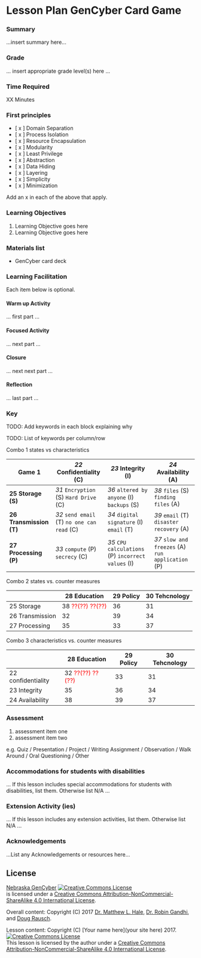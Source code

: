 # Lesson Plan GenCyber Card Game

### Summary
...insert summary here...

### Grade
... insert appropriate grade level(s) here ...

### Time Required
XX Minutes

### First principles
- [ x ] Domain Separation
- [ x ] Process Isolation
- [ x ] Resource Encapsulation
- [ x ] Modularity
- [ x ] Least Privilege
- [ x ] Abstraction
- [ x ] Data Hiding
- [ x ] Layering
- [ x ] Simplicity
- [ x ] Minimization

Add an x in each of the above that apply.

### Learning Objectives

1. Learning Objective goes here
1. Learning Objective goes here

### Materials list

* GenCyber card deck

### Learning Facilitation

Each item below is optional.

#### Warm up Activity
... first part ...

#### Focused Activity
... next part ...

#### Closure
... next next part ...

#### Reflection
... last part ...

### Key
TODO:  Add keywords in each block explaining why

TODO: List of keywords per column/row

Combo 1     states vs characteristics

| **Game 1**              | *22* Confidentiality (C)                     | *23* Integrity (I)                                 | *24* Availability (A)                             |
|-------------------------|----------------------------------------------|----------------------------------------------------|---------------------------------------------------|
| **25 Storage (S)**      | *31* `Encryption` (S) `Hard Drive` (C)       | *36* `altered by anyone` (I) `backups` (S)         | *38* `files` (S) `finding files` (A)              |
| **26 Transmission (T)** | *32*  `send email` (T) `no one can read` (C) | *34* `digital signature` (I) `email` (T)           | *39* `email` (T) `disaster recovery` (A)          |
| **27 Processing (P)**   | *33* `compute` (P) `secrecy` (C)             | *35* `CPU calculations` (P) `incorrect values` (I) | *37* `slow and freezes` (A) `run application` (P) |


Combo 2   states vs. counter measures

|                 | 28 Education                                                       | 29 Policy | 30 Tehcnology |
|-----------------|--------------------------------------------------------------------|-----------|---------------|
| 25 Storage      | 38 <font color="red">??(??)</font> <font color="red">??(??)</font> |     36    |       31      |
| 26 Transmission |                                 32                                 |     39    |       34      |
| 27 Processing   |                                 35                                 |     33    |       37      |

Combo 3    characteristics vs. counter measures 

|                    | 28 Education                                                       | 29 Policy | 30 Tehcnology |
|--------------------|--------------------------------------------------------------------|-----------|---------------|
| 22 confidentiality | 32 <font color="red">??(??)</font> <font color="red">??(??)</font> |     33    |       31      |
| 23 Integrity       |                                 35                                 |     36    |       34      |
| 24 Availability    |                                 38                                 |     39    |       37      |


### Assessment

1. assessment item one
1. assessment item two

e.g. Quiz / Presentation / Project / Writing Assignment / Observation / Walk Around / Oral Questioning / Other

### Accommodations for students with disabilities

... If this lesson includes special accommodations for students with disabilities, list them. Otherwise list N/A  ...

### Extension Activity (ies)

... If this lesson includes any extension activities, list them. Otherwise list N/A  ...

### Acknowledgements
...List any Acknowledgements or resources here...

## License
[Nebraska GenCyber](https://github.com/MLHale/nebraska-gencyber) <a rel="license" href="http://creativecommons.org/licenses/by-nc-sa/4.0/"><img alt="Creative Commons License" style="border-width:0" src="https://i.creativecommons.org/l/by-nc-sa/4.0/88x31.png" /></a><br /> is licensed under a <a rel="license" href="http://creativecommons.org/licenses/by-nc-sa/4.0/">Creative Commons Attribution-NonCommercial-ShareAlike 4.0 International License</a>.

Overall content: Copyright (C) 2017  [Dr. Matthew L. Hale](http://faculty.ist.unomaha.edu/mhale/), [Dr. Robin Gandhi](http://faculty.ist.unomaha.edu/rgandhi/), and [Doug Rausch](http://www.bellevue.edu/about/leadership/faculty/rausch-douglas).

Lesson content: Copyright (C) [Your name here](your site here) 2017.  
<a rel="license" href="http://creativecommons.org/licenses/by-nc-sa/4.0/"><img alt="Creative Commons License" style="border-width:0" src="https://i.creativecommons.org/l/by-nc-sa/4.0/88x31.png" /></a><br /><span xmlns:dct="http://purl.org/dc/terms/" property="dct:title">This lesson</span> is licensed by the author under a <a rel="license" href="http://creativecommons.org/licenses/by-nc-sa/4.0/">Creative Commons Attribution-NonCommercial-ShareAlike 4.0 International License</a>.

